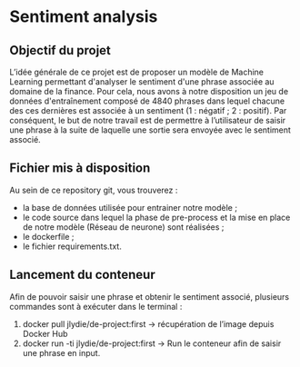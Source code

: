 # Sentiment analysis
## Objectif du projet

L’idée générale de ce projet est de proposer un modèle de Machine Learning permettant d'analyser le sentiment d'une phrase associée au domaine de la finance. Pour cela, nous avons à notre disposition un jeu de données d'entraînement composé de 4840 phrases dans lequel chacune des ces dernières est associée à un sentiment (1 : négatif ; 2 : positif). Par conséquent, le but de notre travail est de permettre à l’utilisateur de saisir une phrase à la suite de laquelle une sortie sera envoyée avec le sentiment associé. 

## Fichier mis à disposition
Au sein de ce repository git, vous trouverez :

- la base de données utilisée pour entrainer notre modèle ;
- le code source dans lequel la phase de pre-process et la mise en place de notre modèle (Réseau de neurone) sont réalisées ;
- le dockerfile ;
- le fichier requirements.txt.

## Lancement du conteneur
Afin de pouvoir saisir une phrase et obtenir le sentiment associé, plusieurs commandes sont à exécuter dans le terminal :

1) docker pull jlydie/de-project:first	-> récupération de l’image depuis Docker Hub
2) docker run -ti jlydie/de-project:first -> Run le conteneur afin de saisir une phrase en input.
